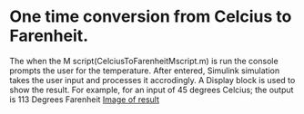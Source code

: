 # One time conversion from Celcius to Farenheit.
The when the M script(CelciusToFarenheitMscript.m) is run the console prompts the user for the temperature.
After entered, Simulink simulation takes the user input and processes it accrodingly.
A Display block is used to show the result.
For example, for an input of 45 degrees Celcius; the output is 113 Degrees Farenheit
[Image of result](https://github.com/walrider3/simlinkProjects-simlulations/blob/bf6b8d0b614f0785d2afae5822fbf7e40868fd72/CelciusToFarenheit%20Converter%20Simulation/Farenheit%20Result.PNG)
